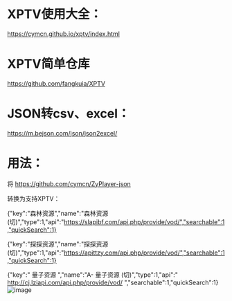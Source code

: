 
# XPTV使用大全：

https://cymcn.github.io/xptv/index.html


# XPTV简单仓库

https://github.com/fangkuia/XPTV


# JSON转csv、excel：

https://m.bejson.com/json/json2excel/

# 用法：

将
https://github.com/cymcn/ZyPlayer-json

 转换为支持XPTV：

{"key":"森林资源","name":"森林资源(切)","type":1,"api":"https://slapibf.com/api.php/provide/vod/","searchable":1,"quickSearch":1}

{"key":"探探资源","name":"探探资源(切)","type":1,"api":"https://apittzy.com/api.php/provide/vod/","searchable":1,"quickSearch":1}


{"key":"	量子资源	","name":"A-	量子资源	(切)","type":1,"api":"	http://cj.lziapi.com/api.php/provide/vod/	","searchable":1,"quickSearch":1}
![image](https://github.com/cymcn/ZyPlayer-json/assets/95155750/9bb09905-f14a-4d6d-b38e-9f8eda1d481c)

